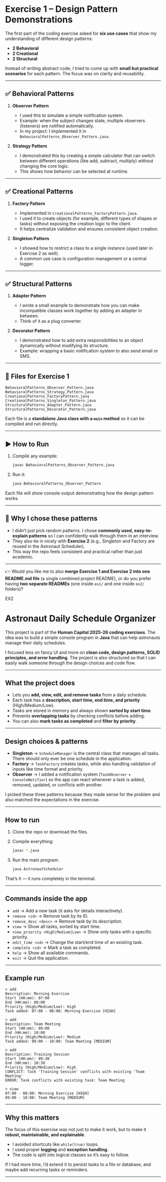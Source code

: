 # Exercise 1 – Design Pattern Demonstrations

The first part of the coding exercise asked for **six use cases** that show my understanding of different design patterns:

* **2 Behavioral**
* **2 Creational**
* **2 Structural**

Instead of writing abstract code, I tried to come up with **small but practical scenarios** for each pattern. The focus was on clarity and reusability.

---

## ✅ Behavioral Patterns

1. **Observer Pattern**

   * I used this to simulate a simple notification system.
   * Example: when the subject changes state, multiple observers (listeners) are notified automatically.
   * In my project: I implemented it in `BehavioralPatterns_Observer_Pattern.java`.

2. **Strategy Pattern**

   * I demonstrated this by creating a simple calculator that can switch between different operations (like add, subtract, multiply) without changing the core logic.
   * This shows how behavior can be selected at runtime.

---

## ✅ Creational Patterns

1. **Factory Pattern**

   * Implemented in `CreationalPatterns_FactoryPattern.java`.
   * I used it to create objects (for example, different types of shapes or tasks) without exposing the creation logic to the client.
   * It helps centralize validation and ensures consistent object creation.

2. **Singleton Pattern**

   * I showed how to restrict a class to a single instance (used later in Exercise 2 as well).
   * A common use case is configuration management or a central logger.

---

## ✅ Structural Patterns

1. **Adapter Pattern**

   * I wrote a small example to demonstrate how you can make incompatible classes work together by adding an adapter in between.
   * Think of it as a plug converter.

2. **Decorator Pattern**

   * I demonstrated how to add extra responsibilities to an object dynamically without modifying its structure.
   * Example: wrapping a basic notification system to also send email or SMS.

---

## 📂 Files for Exercise 1

```
BehavioralPatterns_Observer_Pattern.java
BehavioralPatterns_Strategy_Pattern.java
CreationalPatterns_FactoryPattern.java
CreationalPatterns_Singleton_Pattern.java
StructuralPatterns_Adapter_Pattern.java
StructuralPatterns_Decorator_Pattern.java
```

Each file is a **standalone Java class with a `main` method** so it can be compiled and run directly.

---

## ▶️ How to Run

1. Compile any example:

   ```bash
   javac BehavioralPatterns_Observer_Pattern.java
   ```

2. Run it:

   ```bash
   java BehavioralPatterns_Observer_Pattern
   ```

Each file will show console output demonstrating how the design pattern works.

---

## 🎯 Why I chose these patterns

* I didn’t just pick random patterns. I chose **commonly used, easy-to-explain patterns** so I can confidently walk through them in an interview.
* They also tie in nicely with **Exercise 2** (e.g., Singleton and Factory are reused in the Astronaut Scheduler).
* This way the repo feels consistent and practical rather than just academic.

---

👉 Would you like me to also **merge Exercise 1 and Exercise 2 into one README.md file** (a single combined project README), or do you prefer having **two separate READMEs** (one inside `ex1/` and one inside `ex2/` folders)?

EX2
# Astronaut Daily Schedule Organizer

This project is part of the **Human Capital 2025-26 coding exercises**.
The idea was to build a simple console program in **Java** that can help astronauts manage their daily schedules.

I focused less on fancy UI and more on **clean code, design patterns, SOLID principles, and error handling**. The project is also structured so that I can easily walk someone through the design choices and code flow.

---

## What the project does

* Lets you **add, view, edit, and remove tasks** from a daily schedule.
* Each task has a **description, start time, end time, and priority** (High/Medium/Low).
* Tasks are stored in memory and always shown **sorted by start time**.
* Prevents **overlapping tasks** by checking conflicts before adding.
* You can also **mark tasks as completed** and **filter by priority**.

---

## Design choices & patterns

* **Singleton** → `ScheduleManager` is the central class that manages all tasks. There should only ever be one schedule in the application.
* **Factory** → `TaskFactory` creates tasks, while also handling validation of inputs like time format and priority.
* **Observer** → I added a notification system (`TaskObserver` + `ConsoleNotifier`) so the app can react whenever a task is added, removed, updated, or conflicts with another.

I picked these three patterns because they made sense for the problem and also matched the expectations in the exercise.

---

## How to run

1. Clone the repo or download the files.
2. Compile everything:

   ```bash
   javac *.java
   ```
3. Run the main program:

   ```bash
   java AstronautScheduler
   ```

That’s it — it runs completely in the terminal.

---

## Commands inside the app

* `add` → Add a new task (it asks for details interactively).
* `remove <id>` → Remove task by its ID.
* `remove_desc <desc>` → Remove task by its description.
* `view` → Show all tasks, sorted by start time.
* `view_priority <High|Medium|Low>` → Show only tasks with a specific priority.
* `edit_time <id>` → Change the start/end time of an existing task.
* `complete <id>` → Mark a task as completed.
* `help` → Show all available commands.
* `exit` → Quit the application.

---

## Example run

```
> add
Description: Morning Exercise
Start (HH:mm): 07:00
End (HH:mm): 08:00
Priority (High/Medium/Low): High
Task added: 07:00 - 08:00: Morning Exercise [HIGH]

> add
Description: Team Meeting
Start (HH:mm): 09:00
End (HH:mm): 10:00
Priority (High/Medium/Low): Medium
Task added: 09:00 - 10:00: Team Meeting [MEDIUM]

> add
Description: Training Session
Start (HH:mm): 09:30
End (HH:mm): 10:30
Priority (High/Medium/Low): High
CONFLICT: Task 'Training Session' conflicts with existing 'Team Meeting'
ERROR: Task conflicts with existing task: Team Meeting

> view
07:00 - 08:00: Morning Exercise [HIGH]
09:00 - 10:00: Team Meeting [MEDIUM]
```

---

## Why this matters

The focus of this exercise was not just to make it work, but to make it **robust, maintainable, and explainable**.

* I avoided shortcuts like `while(true)` loops.
* I used proper **logging** and **exception handling**.
* The code is split into logical classes so it’s easy to follow.

If I had more time, I’d extend it to persist tasks to a file or database, and maybe add recurring tasks or reminders.

---
